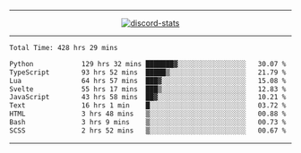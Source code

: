 <a href="https://www.github.com/ripavoid" target="_blank" rel="noreferrer">

-------

<div align='center'>
    <a href='https://discordapp.com/users/825178146797518881'>
        <img align='center' alt='discord-stats' src='https://api.discord-status.me/825178146797518881?nitro&boost=4&gradient=%231e0b1a%2C%23000000%2C%23000000%2C%23160316'></img>
    </a>
</div>

-------

<!--START_SECTION:waka-->

```txt
Total Time: 428 hrs 29 mins

Python            129 hrs 32 mins ███████▓░░░░░░░░░░░░░░░░░   30.07 %
TypeScript        93 hrs 52 mins  █████▒░░░░░░░░░░░░░░░░░░░   21.79 %
Lua               64 hrs 57 mins  ███▓░░░░░░░░░░░░░░░░░░░░░   15.08 %
Svelte            55 hrs 17 mins  ███▒░░░░░░░░░░░░░░░░░░░░░   12.83 %
JavaScript        43 hrs 58 mins  ██▓░░░░░░░░░░░░░░░░░░░░░░   10.21 %
Text              16 hrs 1 min    █░░░░░░░░░░░░░░░░░░░░░░░░   03.72 %
HTML              3 hrs 48 mins   ▒░░░░░░░░░░░░░░░░░░░░░░░░   00.88 %
Bash              3 hrs 9 mins    ▒░░░░░░░░░░░░░░░░░░░░░░░░   00.73 %
SCSS              2 hrs 52 mins   ▒░░░░░░░░░░░░░░░░░░░░░░░░   00.67 %
```

<!--END_SECTION:waka-->

-------
